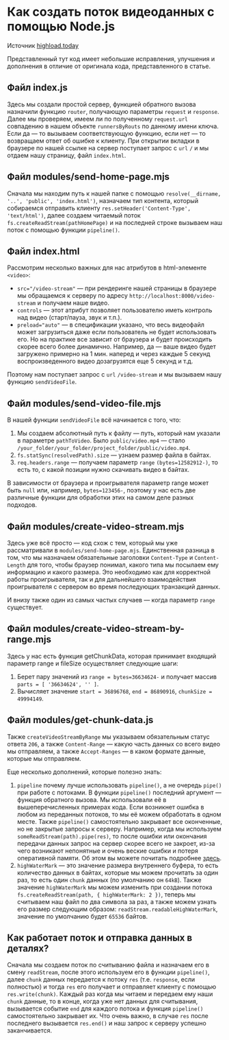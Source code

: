 # Как создать поток видеоданных с помощью Node.js

Источник [highload.today](https://highload.today/blogs/kak-sozdat-potok-videodannyh-s-pomoshhyu-node-js-razbirayu-detali-na-svoem-proekte/)

Представленный тут код имеет небольшие исправления, улучшения и дополнения в отличие от оригинала кода, представленного в статье.

## Файл index.js

Здесь мы создали простой сервер, функцией обратного вызова назначили функцию `router`, получающую параметры `request` и `response`. Далее мы проверяем, имеем ли по полученному `request.url` совпадению в нашем объекте `runnersByRouts` по данному имени ключа. Если да — то вызываем соответствующую функцию, если нет — то возвращаем ответ об ошибке к клиенту.
При открытии вкладки в браузере по нашей ссылке на сервер поступает запрос с `url` `/` и мы отдаем нашу страницу, файл `index.html`.

## Файл modules/send-home-page.mjs

Сначала мы находим путь к нашей папке с помощью `resolve(__dirname, '..', 'public', 'index.html')`, назначаем тип контента, который собираемся отправить клиенту `res.setHeader('Content-Type', 'text/html')`, далее создаем читаемый поток `fs.createReadStream(pathHomePage)` и на последней строке вызываем наш поток с помощью функции `pipeline()`.

## Файл index.html

Рассмотрим несколько важных для нас атрибутов в html-элементе `<video>`:

- `src="/video-stream"` — при рендеринге нашей страницы в браузере мы обращаемся к серверу по адресу `http://localhost:8000/video-stream` и получаем наше видео.
- `controls` — этот атрибут позволяет пользователю иметь контроль над видео (старт/пауза, звук и т.п.).
- `preload="auto"` — в спецификации указано, что весь видеофайл может загрузиться даже если пользователь не будет использовать его. Но на практике все зависит от браузера и будет происходить скорее всего более динамично. Например, да — ваше видео будет загружено примерно на 1 мин. наперед и через каждые 5 секунд воспроизведенного видео дозагрузятся еще 5 секунд и т.д.

Поэтому нам поступает запрос с `url` `/video-stream` и мы вызываем нашу функцию `sendVideoFile`.

## Файл modules/send-video-file.mjs

В нашей функции `sendVideoFile` всё начинается с того, что:

1. Мы создаем абсолютный путь к файлу — путь, который нам указали в параметре `pathToVideo`. Было `public/video.mp4` — стало `/your_folder/your_folder/project_folder/public/video.mp4`.
2. `fs.statSync(resolvedPath).size` — узнаем размер файла в байтах.
3. `req.headers.range` — получаем параметр `range` `(bytes=12582912-)`, то есть то, с какой позиции нужно скачивать видео в байтах.

В зависимости от браузера и проигрывателя параметр range может быть `null` или, например, `bytes=123456-`, поэтому у нас есть две различные функции для обработки этих на самом деле разных подходов.

## Файл modules/create-video-stream.mjs

Здесь уже всё просто — код схож с тем, который мы уже рассматривали в `modules/send-home-page.mjs`. Единственная разница в том, что мы назначаем обязательные заголовки `Content-Type` и `Content-Length` для того, чтобы браузер понимал, какого типа мы посылаем ему информацию и какого размера. Это необходимо как для корректной работы проигрывателя, так и для дальнейшего взаимодействия проигрывателя с сервером во время последующих транзакций данных.

И внизу также один из самых частых случаев — когда параметр `range` существует.

## Файл modules/create-video-stream-by-range.mjs

Здесь у нас есть функция getChunkData, которая принимает входящий параметр range и fileSize осуществляет следующие шаги:

1. Берет пару значений из `range = bytes=36634624-` и получает массив `parts = [ '36634624', '' ]`.
2. Вычисляет значение `start = 36896768`, `end = 86890916`, `chunkSize = 49994149`.

## Файл modules/get-chunk-data.js

Также `createVideoStreamByRange` мы указываем обязательным статус ответа `206`, а также `Content-Range` — какую часть данных со всего видео мы отправляем, а также `Accept-Ranges` — в каком формате данные, которые мы отправляем.

Еще несколько дополнений, которые полезно знать:

1. `pipeline` почему лучше использовать `pipeline()`, а не очередь `pipe()` при работе с потоками. В функции `pipeline()` последний аргумент — функция обратного вызова. Мы использовали её в вышеперечисленных примерах кода. Если возникнет ошибка в любом из переданных потоков, то мы её можем обработать в одном месте. Также `pipeline()` самостоятельно закрывает все оконченные, но не закрытые запросы к серверу. Например, когда мы используем `someReadStream(path).pipe(res)`, то после ошибки или окончания передачи данных запрос на сервер скорее всего не закроет, из-за чего возникают непонятные и очень веские ошибки и потеря оперативной памяти. Об этом вы можете почитать подробнее [здесь](https://nodejs.org/api/stream.html#streampipelinesource-transforms-destination-callback).
2. `highWaterMark` — это значение размера внутреннего буфера, то есть количество данных в байтах, которые мы можем прочитать за один раз, то есть один `chunk` данных (по умолчанию он `64kB`). Также значение `highWaterMark` мы можем изменить при создании потока `fs.createReadStream(path, { highWaterMark: 2 })`, теперь мы считываем наш файл по два символа за раз, а также можем узнать его размер следующим образом: `readStream.readableHighWaterMark`, значение по умолчанию будет `65536` байтов.

## Как работает поток и отправка данных в деталях?

Сначала мы создаем поток по считыванию файла и назначаем его в смену `readStream`, после этого используем его в функции `pipeline()`, далее `chunk` данных передается к потоку `res` (т.е. `response`, если полностью) и тогда `res` его получает и отправляет клиенту с помощью `res.write(chunk)`. Каждый раз когда мы читаем и передаем ему наши `chunk` данные, то в конце, когда уже нет данных для считывания, вызывается событие `end` для каждого потока и функция `pipeline()` самостоятельно закрывает их. Что очень важно, в случае `res` после последнего вызывается `res.end()` и наш запрос к серверу успешно заканчивается.
